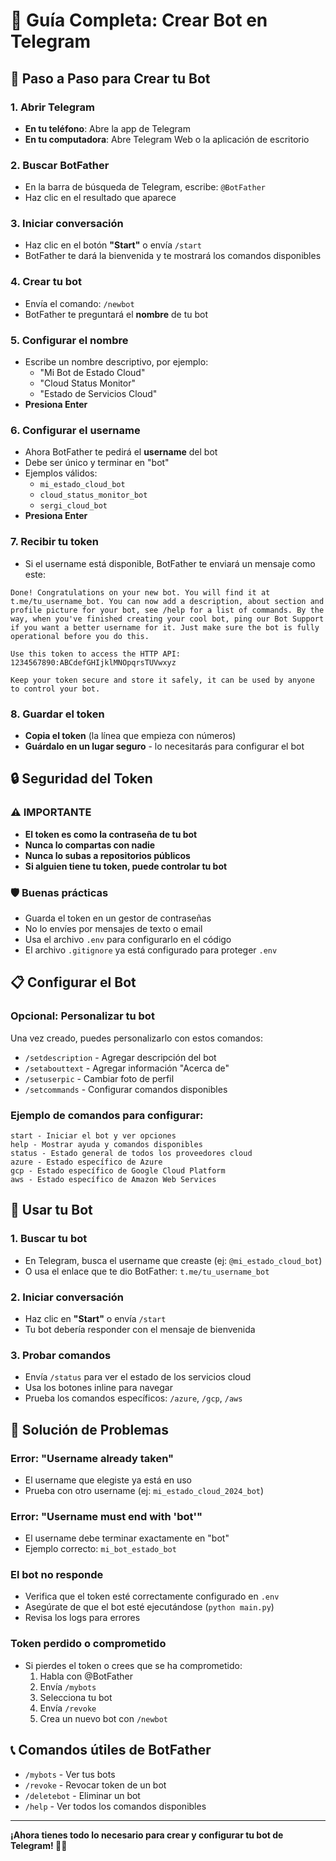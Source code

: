 # 🤖 Guía Completa: Crear Bot en Telegram

## 📱 Paso a Paso para Crear tu Bot

### 1. Abrir Telegram
- **En tu teléfono**: Abre la app de Telegram
- **En tu computadora**: Abre Telegram Web o la aplicación de escritorio

### 2. Buscar BotFather
- En la barra de búsqueda de Telegram, escribe: `@BotFather`
- Haz clic en el resultado que aparece

### 3. Iniciar conversación
- Haz clic en el botón **"Start"** o envía `/start`
- BotFather te dará la bienvenida y te mostrará los comandos disponibles

### 4. Crear tu bot
- Envía el comando: `/newbot`
- BotFather te preguntará el **nombre** de tu bot

### 5. Configurar el nombre
- Escribe un nombre descriptivo, por ejemplo:
  - "Mi Bot de Estado Cloud"
  - "Cloud Status Monitor"
  - "Estado de Servicios Cloud"
- **Presiona Enter**

### 6. Configurar el username
- Ahora BotFather te pedirá el **username** del bot
- Debe ser único y terminar en "bot"
- Ejemplos válidos:
  - `mi_estado_cloud_bot`
  - `cloud_status_monitor_bot`
  - `sergi_cloud_bot`
- **Presiona Enter**

### 7. Recibir tu token
- Si el username está disponible, BotFather te enviará un mensaje como este:

```
Done! Congratulations on your new bot. You will find it at t.me/tu_username_bot. You can now add a description, about section and profile picture for your bot, see /help for a list of commands. By the way, when you've finished creating your cool bot, ping our Bot Support if you want a better username for it. Just make sure the bot is fully operational before you do this.

Use this token to access the HTTP API:
1234567890:ABCdefGHIjklMNOpqrsTUVwxyz

Keep your token secure and store it safely, it can be used by anyone to control your bot.
```

### 8. Guardar el token
- **Copia el token** (la línea que empieza con números)
- **Guárdalo en un lugar seguro** - lo necesitarás para configurar el bot

## 🔒 Seguridad del Token

### ⚠️ IMPORTANTE
- **El token es como la contraseña de tu bot**
- **Nunca lo compartas con nadie**
- **Nunca lo subas a repositorios públicos**
- **Si alguien tiene tu token, puede controlar tu bot**

### 🛡️ Buenas prácticas
- Guarda el token en un gestor de contraseñas
- No lo envíes por mensajes de texto o email
- Usa el archivo `.env` para configurarlo en el código
- El archivo `.gitignore` ya está configurado para proteger `.env`

## 📋 Configurar el Bot

### Opcional: Personalizar tu bot
Una vez creado, puedes personalizarlo con estos comandos:

- `/setdescription` - Agregar descripción del bot
- `/setabouttext` - Agregar información "Acerca de"
- `/setuserpic` - Cambiar foto de perfil
- `/setcommands` - Configurar comandos disponibles

### Ejemplo de comandos para configurar:
```
start - Iniciar el bot y ver opciones
help - Mostrar ayuda y comandos disponibles
status - Estado general de todos los proveedores cloud
azure - Estado específico de Azure
gcp - Estado específico de Google Cloud Platform
aws - Estado específico de Amazon Web Services
```

## 🎯 Usar tu Bot

### 1. Buscar tu bot
- En Telegram, busca el username que creaste (ej: `@mi_estado_cloud_bot`)
- O usa el enlace que te dio BotFather: `t.me/tu_username_bot`

### 2. Iniciar conversación
- Haz clic en **"Start"** o envía `/start`
- Tu bot debería responder con el mensaje de bienvenida

### 3. Probar comandos
- Envía `/status` para ver el estado de los servicios cloud
- Usa los botones inline para navegar
- Prueba los comandos específicos: `/azure`, `/gcp`, `/aws`

## 🔧 Solución de Problemas

### Error: "Username already taken"
- El username que elegiste ya está en uso
- Prueba con otro username (ej: `mi_estado_cloud_2024_bot`)

### Error: "Username must end with 'bot'"
- El username debe terminar exactamente en "bot"
- Ejemplo correcto: `mi_bot_estado_bot`

### El bot no responde
- Verifica que el token esté correctamente configurado en `.env`
- Asegúrate de que el bot esté ejecutándose (`python main.py`)
- Revisa los logs para errores

### Token perdido o comprometido
- Si pierdes el token o crees que se ha comprometido:
  1. Habla con @BotFather
  2. Envía `/mybots`
  3. Selecciona tu bot
  4. Envía `/revoke`
  5. Crea un nuevo bot con `/newbot`

## 📞 Comandos útiles de BotFather

- `/mybots` - Ver tus bots
- `/revoke` - Revocar token de un bot
- `/deletebot` - Eliminar un bot
- `/help` - Ver todos los comandos disponibles

---

**¡Ahora tienes todo lo necesario para crear y configurar tu bot de Telegram! 🤖✨** 
